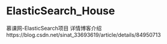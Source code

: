 # ElasticSearch_House
慕课网-ElasticSearch项目  详情博客介绍https://blog.csdn.net/sinat_33693619/article/details/84950713

